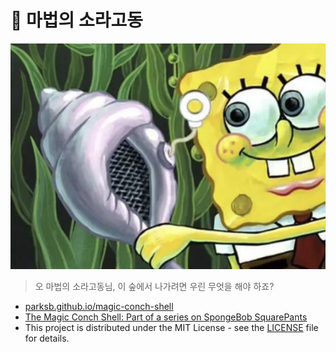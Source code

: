 # 🐚 마법의 소라고동

![마법의 소라고동](assets/before.jpg)

> 오 마법의 소라고동님, 이 숲에서 나가려면 우린 무엇을 해야 하죠?

* [parksb.github.io/magic-conch-shell](https://parksb.github.io/magic-conch-shell/)
* [The Magic Conch Shell: Part of a series on SpongeBob SquarePants](https://knowyourmeme.com/memes/the-magic-conch-shell)
* This project is distributed under the MIT License - see the [LICENSE](LICENSE) file for details.
